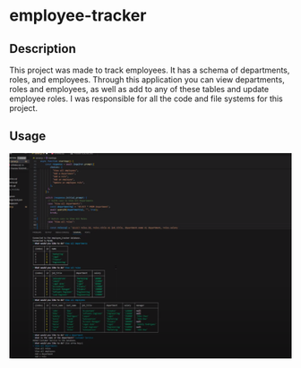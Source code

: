 # employee-tracker

## Description
This project was made to track employees. It has a schema of departments, roles, and employees. Through this application you can view departments, roles and employees, as well as add to any of these tables and update employee roles. I was responsible for all the code and file systems for this project.

## Usage
![Screenshot](./Assets/Screenshot.png)
